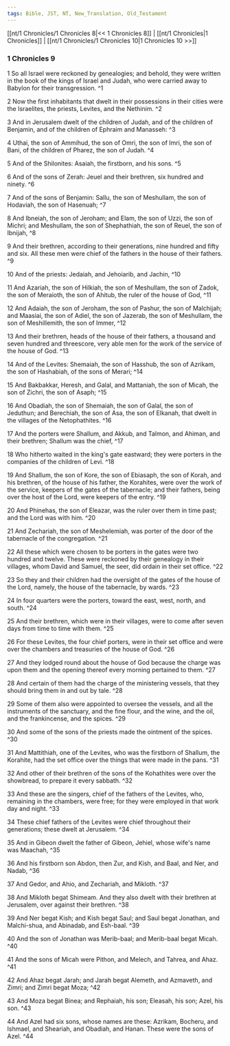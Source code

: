 ```yaml
---
tags: Bible, JST, NT, New_Translation, Old_Testament
---
```


[[nt/1 Chronicles/1 Chronicles 8|<< 1 Chronicles 8]] | [[nt/1 Chronicles|1 Chronicles]] | [[nt/1 Chronicles/1 Chronicles 10|1 Chronicles 10 >>]]

### 1 Chronicles 9

1 So all Israel were reckoned by genealogies; and behold, they were written in the book of the kings of Israel and Judah, who were carried away to Babylon for their transgression.  ^1

2 Now the first inhabitants that dwelt in their possessions in their cities were the Israelites, the priests, Levites, and the Nethinim.  ^2

3 And in Jerusalem dwelt of the children of Judah, and of the children of Benjamin, and of the children of Ephraim and Manasseh:  ^3

4 Uthai, the son of Ammihud, the son of Omri, the son of Imri, the son of Bani, of the children of Pharez, the son of Judah.  ^4

5 And of the Shilonites: Asaiah, the firstborn, and his sons.  ^5

6 And of the sons of Zerah: Jeuel and their brethren, six hundred and ninety.  ^6

7 And of the sons of Benjamin: Sallu, the son of Meshullam, the son of Hodaviah, the son of Hasenuah;  ^7

8 And Ibneiah, the son of Jeroham; and Elam, the son of Uzzi, the son of Michri; and Meshullam, the son of Shephathiah, the son of Reuel, the son of Ibnijah,  ^8

9 And their brethren, according to their generations, nine hundred and fifty and six. All these men were chief of the fathers in the house of their fathers.  ^9

10 And of the priests: Jedaiah, and Jehoiarib, and Jachin,  ^10

11 And Azariah, the son of Hilkiah, the son of Meshullam, the son of Zadok, the son of Meraioth, the son of Ahitub, the ruler of the house of God,  ^11

12 And Adaiah, the son of Jeroham, the son of Pashur, the son of Malchijah; and Maasiai, the son of Adiel, the son of Jazerab, the son of Meshullam, the son of Meshillemith, the son of Immer,  ^12

13 And their brethren, heads of the house of their fathers, a thousand and seven hundred and threescore, very able men for the work of the service of the house of God.  ^13

14 And of the Levites: Shemaiah, the son of Hasshub, the son of Azrikam, the son of Hashabiah, of the sons of Merari;  ^14

15 And Bakbakkar, Heresh, and Galal, and Mattaniah, the son of Micah, the son of Zichri, the son of Asaph;  ^15

16 And Obadiah, the son of Shemaiah, the son of Galal, the son of Jeduthun; and Berechiah, the son of Asa, the son of Elkanah, that dwelt in the villages of the Netophathites.  ^16

17 And the porters were Shallum, and Akkub, and Talmon, and Ahiman, and their brethren; Shallum was the chief,  ^17

18 Who hitherto waited in the king\'s gate eastward; they were porters in the companies of the children of Levi.  ^18

19 And Shallum, the son of Kore, the son of Ebiasaph, the son of Korah, and his brethren, of the house of his father, the Korahites, were over the work of the service, keepers of the gates of the tabernacle; and their fathers, being over the host of the Lord, were keepers of the entry.  ^19

20 And Phinehas, the son of Eleazar, was the ruler over them in time past; and the Lord was with him.  ^20

21 And Zechariah, the son of Meshelemiah, was porter of the door of the tabernacle of the congregation.  ^21

22 All these which were chosen to be porters in the gates were two hundred and twelve. These were reckoned by their genealogy in their villages, whom David and Samuel, the seer, did ordain in their set office.  ^22

23 So they and their children had the oversight of the gates of the house of the Lord, namely, the house of the tabernacle, by wards.  ^23

24 In four quarters were the porters, toward the east, west, north, and south.  ^24

25 And their brethren, which were in their villages, were to come after seven days from time to time with them.  ^25

26 For these Levites, the four chief porters, were in their set office and were over the chambers and treasuries of the house of God.  ^26

27 And they lodged round about the house of God because the charge was upon them and the opening thereof every morning pertained to them.  ^27

28 And certain of them had the charge of the ministering vessels, that they should bring them in and out by tale.  ^28

29 Some of them also were appointed to oversee the vessels, and all the instruments of the sanctuary, and the fine flour, and the wine, and the oil, and the frankincense, and the spices.  ^29

30 And some of the sons of the priests made the ointment of the spices.  ^30

31 And Mattithiah, one of the Levites, who was the firstborn of Shallum, the Korahite, had the set office over the things that were made in the pans.  ^31

32 And other of their brethren of the sons of the Kohathites were over the showbread, to prepare it every sabbath.  ^32

33 And these are the singers, chief of the fathers of the Levites, who, remaining in the chambers, were free; for they were employed in that work day and night.  ^33

34 These chief fathers of the Levites were chief throughout their generations; these dwelt at Jerusalem.  ^34

35 And in Gibeon dwelt the father of Gibeon, Jehiel, whose wife\'s name was Maachah,  ^35

36 And his firstborn son Abdon, then Zur, and Kish, and Baal, and Ner, and Nadab,  ^36

37 And Gedor, and Ahio, and Zechariah, and Mikloth.  ^37

38 And Mikloth begat Shimeam. And they also dwelt with their brethren at Jerusalem, over against their brethren.  ^38

39 And Ner begat Kish; and Kish begat Saul; and Saul begat Jonathan, and Malchi-shua, and Abinadab, and Esh-baal.  ^39

40 And the son of Jonathan was Merib-baal; and Merib-baal begat Micah.  ^40

41 And the sons of Micah were Pithon, and Melech, and Tahrea, and Ahaz.  ^41

42 And Ahaz begat Jarah; and Jarah begat Alemeth, and Azmaveth, and Zimri; and Zimri begat Moza;  ^42

43 And Moza begat Binea; and Rephaiah, his son; Eleasah, his son; Azel, his son.  ^43

44 And Azel had six sons, whose names are these: Azrikam, Bocheru, and Ishmael, and Sheariah, and Obadiah, and Hanan. These were the sons of Azel.  ^44

 
